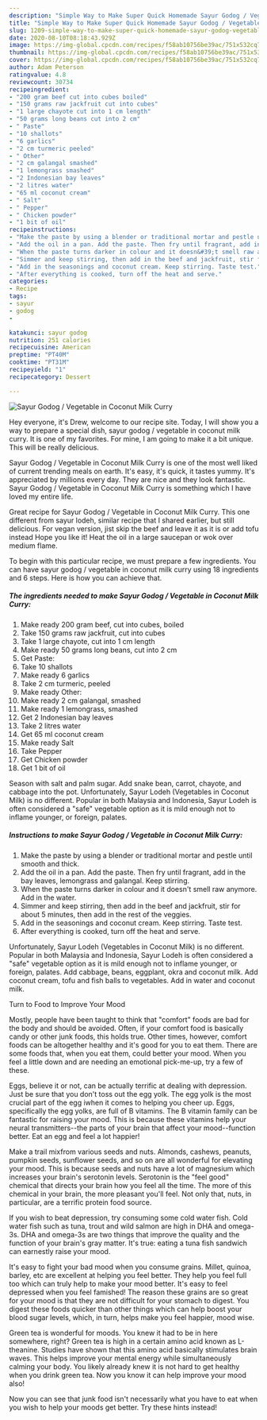 ```yaml
---
description: "Simple Way to Make Super Quick Homemade Sayur Godog / Vegetable in Coconut Milk Curry"
title: "Simple Way to Make Super Quick Homemade Sayur Godog / Vegetable in Coconut Milk Curry"
slug: 1209-simple-way-to-make-super-quick-homemade-sayur-godog-vegetable-in-coconut-milk-curry
date: 2020-08-10T08:18:43.929Z
image: https://img-global.cpcdn.com/recipes/f58ab10756be39ac/751x532cq70/sayur-godog-vegetable-in-coconut-milk-curry-recipe-main-photo.jpg
thumbnail: https://img-global.cpcdn.com/recipes/f58ab10756be39ac/751x532cq70/sayur-godog-vegetable-in-coconut-milk-curry-recipe-main-photo.jpg
cover: https://img-global.cpcdn.com/recipes/f58ab10756be39ac/751x532cq70/sayur-godog-vegetable-in-coconut-milk-curry-recipe-main-photo.jpg
author: Adam Peterson
ratingvalue: 4.8
reviewcount: 30734
recipeingredient:
- "200 gram beef cut into cubes boiled"
- "150 grams raw jackfruit cut into cubes"
- "1 large chayote cut into 1 cm length"
- "50 grams long beans cut into 2 cm"
- " Paste"
- "10 shallots"
- "6 garlics"
- "2 cm turmeric peeled"
- " Other"
- "2 cm galangal smashed"
- "1 lemongrass smashed"
- "2 Indonesian bay leaves"
- "2 litres water"
- "65 ml coconut cream"
- " Salt"
- " Pepper"
- " Chicken powder"
- "1 bit of oil"
recipeinstructions:
- "Make the paste by using a blender or traditional mortar and pestle until smooth and thick."
- "Add the oil in a pan. Add the paste. Then fry until fragrant, add in the bay leaves, lemongrass and galangal. Keep stirring."
- "When the paste turns darker in colour and it doesn&#39;t smell raw anymore. Add in the water."
- "Simmer and keep stirring, then add in the beef and jackfruit, stir for about 5 minutes, then add in the rest of the veggies."
- "Add in the seasonings and coconut cream. Keep stirring. Taste test."
- "After everything is cooked, turn off the heat and serve."
categories:
- Recipe
tags:
- sayur
- godog
- 

katakunci: sayur godog  
nutrition: 251 calories
recipecuisine: American
preptime: "PT40M"
cooktime: "PT31M"
recipeyield: "1"
recipecategory: Dessert

---
```



![Sayur Godog / Vegetable in Coconut Milk Curry](https://img-global.cpcdn.com/recipes/f58ab10756be39ac/751x532cq70/sayur-godog-vegetable-in-coconut-milk-curry-recipe-main-photo.jpg)

Hey everyone, it's Drew, welcome to our recipe site. Today, I will show you a way to prepare a special dish, sayur godog / vegetable in coconut milk curry. It is one of my favorites. For mine, I am going to make it a bit unique. This will be really delicious.

Sayur Godog / Vegetable in Coconut Milk Curry is one of the most well liked of current trending meals on earth. It's easy, it's quick, it tastes yummy. It's appreciated by millions every day. They are nice and they look fantastic. Sayur Godog / Vegetable in Coconut Milk Curry is something which I have loved my entire life.

Great recipe for Sayur Godog / Vegetable in Coconut Milk Curry. This one different from sayur lodeh, similar recipe that I shared earlier, but still delicious. For vegan version, jist skip the beef and leave it as it is or add tofu instead Hope you like it! Heat the oil in a large saucepan or wok over medium flame.


To begin with this particular recipe, we must prepare a few ingredients. You can have sayur godog / vegetable in coconut milk curry using 18 ingredients and 6 steps. Here is how you can achieve that.

<!--inarticleads1-->

##### The ingredients needed to make Sayur Godog / Vegetable in Coconut Milk Curry:

1. Make ready 200 gram beef, cut into cubes, boiled
1. Take 150 grams raw jackfruit, cut into cubes
1. Take 1 large chayote, cut into 1 cm length
1. Make ready 50 grams long beans, cut into 2 cm
1. Get  Paste:
1. Take 10 shallots
1. Make ready 6 garlics
1. Take 2 cm turmeric, peeled
1. Make ready  Other:
1. Make ready 2 cm galangal, smashed
1. Make ready 1 lemongrass, smashed
1. Get 2 Indonesian bay leaves
1. Take 2 litres water
1. Get 65 ml coconut cream
1. Make ready  Salt
1. Take  Pepper
1. Get  Chicken powder
1. Get 1 bit of oil


Season with salt and palm sugar. Add snake bean, carrot, chayote, and cabbage into the pot. Unfortunately, Sayur Lodeh (Vegetables in Coconut Milk) is no different. Popular in both Malaysia and Indonesia, Sayur Lodeh is often considered a &#34;safe&#34; vegetable option as it is mild enough not to inflame younger, or foreign, palates. 

<!--inarticleads2-->

##### Instructions to make Sayur Godog / Vegetable in Coconut Milk Curry:

1. Make the paste by using a blender or traditional mortar and pestle until smooth and thick.
1. Add the oil in a pan. Add the paste. Then fry until fragrant, add in the bay leaves, lemongrass and galangal. Keep stirring.
1. When the paste turns darker in colour and it doesn&#39;t smell raw anymore. Add in the water.
1. Simmer and keep stirring, then add in the beef and jackfruit, stir for about 5 minutes, then add in the rest of the veggies.
1. Add in the seasonings and coconut cream. Keep stirring. Taste test.
1. After everything is cooked, turn off the heat and serve.


Unfortunately, Sayur Lodeh (Vegetables in Coconut Milk) is no different. Popular in both Malaysia and Indonesia, Sayur Lodeh is often considered a &#34;safe&#34; vegetable option as it is mild enough not to inflame younger, or foreign, palates. Add cabbage, beans, eggplant, okra and coconut milk. Add coconut cream, tofu and fish balls to vegetables. Add in water and coconut milk. 

Turn to Food to Improve Your Mood


Mostly, people have been taught to think that "comfort" foods are bad for the body and should be avoided. Often, if your comfort food is basically candy or other junk foods, this holds true. Other times, however, comfort foods can be altogether healthy and it's good for you to eat them. There are some foods that, when you eat them, could better your mood. When you feel a little down and are needing an emotional pick-me-up, try a few of these.

Eggs, believe it or not, can be actually terrific at dealing with depression. Just be sure that you don't toss out the egg yolk. The egg yolk is the most crucial part of the egg iwhen it comes to helping you cheer up. Eggs, specifically the egg yolks, are full of B vitamins. The B vitamin family can be fantastic for raising your mood. This is because these vitamins help your neural transmitters--the parts of your brain that affect your mood--function better. Eat an egg and feel a lot happier!

Make a trail mixfrom various seeds and nuts. Almonds, cashews, peanuts, pumpkin seeds, sunflower seeds, and so on are all wonderful for elevating your mood. This is because seeds and nuts have a lot of magnesium which increases your brain's serotonin levels. Serotonin is the "feel good" chemical that directs your brain how you feel all the time. The more of this chemical in your brain, the more pleasant you'll feel. Not only that, nuts, in particular, are a terrific protein food source.

If you wish to beat depression, try consuming some cold water fish. Cold water fish such as tuna, trout and wild salmon are high in DHA and omega-3s. DHA and omega-3s are two things that improve the quality and the function of your brain's gray matter. It's true: eating a tuna fish sandwich can earnestly raise your mood. 

It's easy to fight your bad mood when you consume grains. Millet, quinoa, barley, etc are excellent at helping you feel better. They help you feel full too which can truly help to make your mood better. It's easy to feel depressed when you feel famished! The reason these grains are so great for your mood is that they are not difficult for your stomach to digest. You digest these foods quicker than other things which can help boost your blood sugar levels, which, in turn, helps make you feel happier, mood wise.

Green tea is wonderful for moods. You knew it had to be in here somewhere, right? Green tea is high in a certain amino acid known as L-theanine. Studies have shown that this amino acid basically stimulates brain waves. This helps improve your mental energy while simultaneously calming your body. You likely already knew it is not hard to get healthy when you drink green tea. Now you know it can help improve your mood also!

Now you can see that junk food isn't necessarily what you have to eat when you wish to help your moods get better. Try  these hints  instead!

